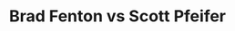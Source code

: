 ---
title: Brad Fenton vs Scott Pfeifer
player1:
  name: Fenton, Brad
  percent: 84
  wins: 0
  losses: 1
player2:
  name: Pfeifer, Scott
  percent: 94
  wins: 1
  losses: 0
games:
- player1:
    team: BC
    position: Lead
    percent: 84
    win: 0
    loss: 1
  player2:
    team: AB
    position: Second
    percent: 94
    win: 1
    loss: 0
  event: Brier
  year: 2004
  draw: Round Robin(3)
  score: AB 8 - BC 7
- player1:
    team: PCH
    position: Lead
    percent: 72
    win: 0
    loss: 1
  player2:
    team: FER
    position: Second
    percent: 92
    win: 1
    loss: 0
  event: Trials (Men)
  year: 2005
  draw: Round Robin(12)
  score: PCH 4 - FER 10
---
